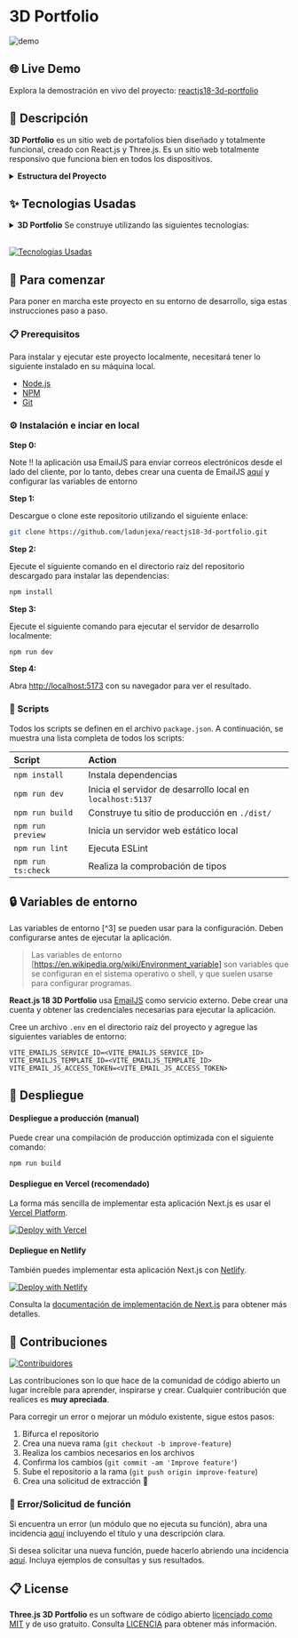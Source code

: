 # 3D Portfolio

![demo](.github/README_ASSETS/3d-portfolio.png)


## 🌐 Live Demo

Explora la demostración en vivo del proyecto:
[reactjs18-3d-portfolio](https://fernando-portafolio.vercel.app/)

## 📝 Descripción

**3D Portfolio** es un sitio web de portafolios bien diseñado y totalmente funcional, creado con React.js y Three.js. Es un sitio web totalmente responsivo que funciona bien en todos los dispositivos.

<details><summary><b>Estructura del Proyecto</b></summary>

```bash
reactjs18-3d-portfolio/
├── src/
├   ├── App.tsx
├   ├── globals.css
├   ├── main.tsx
├   ├── vite.env.d.ts
├   ├── components/
├   ├   ├── atoms/
├   ├   ├   └── Header.tsx
├   ├   ├── canvas/
├   ├   ├   ├── Ball.tsx
├   ├   ├   ├── Computers.tsx
├   ├   ├   ├── Earth.tsx
├   ├   ├   ├── Stars.tsx
├   ├   ├   └── index.ts
├   ├   ├── layout/
├   ├   ├   ├── Loader.tsx
├   ├   ├   └── Navbar.tsx
├   ├   ├── sections/
├   ├   ├   ├── About.tsx
├   ├   ├   ├── AditionalInfo.tsx
├   ├   ├   ├── Contact.tsx
├   ├   ├   ├── Education.tsx
├   ├   ├   ├── Experience.tsx
├   ├   ├   ├── Hero.tsx
├   ├   ├   ├── Works.tsx
├   ├   ├   ├── Social.tsx
├   ├   ├   └── Tech.tsx
├   ├   └── index.ts
├   ├── constants/
├   ├   ├── config.ts
├   ├   ├── styles.ts
├   ├   └── index.ts
├   ├── hooks/
├   ├   ├── SectionWrapper.tsx
├   ├   └── index.ts
├   ├── utils/
├   ├   └── motion.ts
├   ├── types/
├   ├   └── index.d.ts
├   └── assets/
├       ├── company/
├       ├   └── [[...]].{svg,png}
├       ├── tech/
├       ├   └── [[...]].{svg,png}
├       ├── [[...]].{svg,png}
├       └── index.ts
├── public/
├   ├── desktop_pc
├   ├   ├── textures/[[...]].png
├   ├   ├── license.txt
├   ├   ├── scene.bin
├   ├   └── scene.gltf
├   ├── planet
├   ├   ├── textures/[[...]].png
├   ├   ├── license.txt
├   ├   ├── scene.bin
├   ├   └── scene.gltf
├   └── logo.png
├── .env
├── .eslintignore
├── .eslintrc.cjs
├── .gitignore
├── .prettierignore
├── .prettierrc.cjs
├── index.html
├── LICENSE
├── README.md
├── package.json
├── postcss.config.cjs
├── tailwind.config.cjs
├── tsconfig.json
├── tsconfig.node.json
└── vite.config.js
```

</details>


## ✨ Tecnologias Usadas

<details><summary><b>3D Portfolio</b> Se construye utilizando las siguientes tecnologías:</summary>

- [TypeScript](https://www.typescriptlang.org/): TypeScript es un superconjunto de JavaScript tipado que se compila a JavaScript simple.
- [Vite](https://vitejs.dev/): Vite es una herramienta de desarrollo que busca proporcionar una experiencia de desarrollo más rápida y eficiente para proyectos web modernos.
- [React.js](https://reactjs.org/): React es una biblioteca de JavaScript front-end gratuita y de código abierto para crear interfaces de usuario o componentes de interfaz de usuario.
- [Three.js](https://threejs.org/): Three.js es una biblioteca de JavaScript multiplataforma y una interfaz de programación de aplicaciones que se utiliza para crear y mostrar gráficos de computadora 3D animados en un navegador web mediante WebGL.
- [Framer Motion](https://www.framer.com/motion/): Framer Motion es una biblioteca de movimiento lista para producción para React.
- [Tailwind CSS](https://tailwindcss.com/): Tailwind CSS es un framework CSS orientado a la utilidad para crear rápidamente interfaces de usuario personalizadas.
- [ESLint](https://eslint.org/): ESLint es una herramienta de análisis de código estático para identificar patrones problemáticos en código JavaScript.
- [Prettier](https://prettier.io/): Prettier es un formateador de código con criterio.
- [Vercel](https://vercel.com/): Vercel es una plataforma en la nube para desarrolladores frontend que proporciona los frameworks, flujos de trabajo e infraestructura necesarios para crear una web más rápida y personalizada.

</details><br/>

[![Tecnologias Usadas](https://skillicons.dev/icons?i=ts,vite,react,threejs,tailwind,vercel)](https://skillicons.dev)

## 🧰 Para comenzar

Para poner en marcha este proyecto en su entorno de desarrollo, siga estas instrucciones paso a paso.

### 📋 Prerequisitos

Para instalar y ejecutar este proyecto localmente, necesitará tener lo siguiente instalado en su máquina local.

- [Node.js](https://nodejs.org/en/)
- [NPM](https://www.npmjs.com/get-npm)
- [Git](https://git-scm.com/downloads)

### ⚙️ Instalación e inciar en local

**Step 0:**

Note :bangbang: la aplicación usa EmailJS para enviar correos electrónicos desde el lado del cliente, 
por lo tanto, debes crear una cuenta de EmailJS [aquí](https://emailjs.com/) y configurar las variables de entorno

**Step 1:**

Descargue o clone este repositorio utilizando el siguiente enlace:

```bash
git clone https://github.com/ladunjexa/reactjs18-3d-portfolio.git
```

**Step 2:**

Ejecute el siguiente comando en el directorio raíz del repositorio descargado para instalar las dependencias:

```bash
npm install
```

**Step 3:**

Ejecute el siguiente comando para ejecutar el servidor de desarrollo localmente:

```bash
npm run dev
```

**Step 4:**

Abra [http://localhost:5173](http://localhost:5173) con su navegador para ver el resultado.

### 📜 Scripts

Todos los scripts se definen en el archivo `package.json`. A continuación, se muestra una lista completa de todos los scripts:

| Script             | Action                                                      |
| :----------------- | :---------------------------------------------------------- |
| `npm install`      | Instala dependencias                                        |
| `npm run dev`      | Inicia el servidor de desarrollo local en `localhost:5137`  |
| `npm run build`    | Construye tu sitio de producción en `./dist/`               |
| `npm run preview`  | Inicia un servidor web estático local                       |
| `npm run lint`     | Ejecuta ESLint                                              |
| `npm run ts:check` | Realiza la comprobación de tipos                            |

## 🔒 Variables de entorno

Las variables de entorno [^3] se pueden usar para la configuración. Deben configurarse antes de ejecutar la aplicación.

> Las variables de entorno [https://en.wikipedia.org/wiki/Environment_variable] son ​​variables que se configuran en el sistema operativo o shell, y que suelen usarse para configurar programas.

**React.js 18 3D Portfolio** usa [EmailJS](https://www.emailjs.com/) como servicio externo. Debe crear una cuenta y obtener las credenciales necesarias para ejecutar la aplicación.

Cree un archivo `.env` en el directorio raíz del proyecto y agregue las siguientes variables de entorno:

```env
VITE_EMAILJS_SERVICE_ID=<VITE_EMAILJS_SERVICE_ID>
VITE_EMAILJS_TEMPLATE_ID=<VITE_EMAILJS_TEMPLATE_ID>
VITE_EMAIL_JS_ACCESS_TOKEN=<VITE_EMAIL_JS_ACCESS_TOKEN>
```

## 🚀 Despliegue

#### Despliegue a producción (manual)

Puede crear una compilación de producción optimizada con el siguiente comando:

```bash
npm run build
```

#### Despliegue en Vercel (recomendado)

La forma más sencilla de implementar esta aplicación Next.js es usar el
[Vercel Platform](https://vercel.com/new?utm_medium=default-template&filter=next.js&utm_source=create-next-app&utm_campaign=create-next-app-readme).

[![Deploy with Vercel](https://vercel.com/button)](https://vercel.com/new/clone?repository-url=https%3A%2F%2Fgithub.com%2Fladunjexa%2Freactjs18-3d-portfolio)

#### Depliegue en Netlify

También puedes implementar esta aplicación Next.js con [Netlify](https://www.netlify.com/).

[![Deploy with Netlify](https://www.netlify.com/img/deploy/button.svg)](https://app.netlify.com/start/deploy?repository=https://github.com/ladunjexa/reactjs18-3d-portfolio)

Consulta la [documentación de implementación de Next.js](https://nextjs.org/docs/deployment) para obtener más detalles.

## 🔧 Contribuciones

[![Contribuidores](https://contrib.rocks/image?repo=ladunjexa/reactjs18-3d-portfolio)](https://github.com/ladunjexa/reactjs18-3d-portfolio/graphs/contributors)

Las contribuciones son lo que hace de la comunidad de código abierto un lugar increíble para aprender, inspirarse y crear. Cualquier contribución que realices es **muy apreciada**.

Para corregir un error o mejorar un módulo existente, sigue estos pasos:

1. Bifurca el repositorio
2. Crea una nueva rama (`git checkout -b improve-feature`)
3. Realiza los cambios necesarios en los archivos
4. Confirma los cambios (`git commit -am 'Improve feature'`)
5. Sube el repositorio a la rama (`git push origin improve-feature`)
6. Crea una solicitud de extracción 🎉

### 📩 Error/Solicitud de función

Si encuentra un error (un módulo que no ejecuta su función), abra una incidencia
[aquí](https://github.com/ladunjexa/reactjs18-3d-portfolio/issues/new) incluyendo el título y una descripción clara.

Si desea solicitar una nueva función, puede hacerlo abriendo una incidencia
[aquí](https://github.com/ladunjexa/reactjs18-3d-portfolio/issues/new). Incluya ejemplos de consultas y sus resultados.


## 📋 License

**Three.js 3D Portfolio** es un software de código abierto
[licenciado como MIT](https://opensource.org/license/mit/) y de uso gratuito. Consulta
[LICENCIA](https://github.com/ladunjexa/reactjs18-3d-portfolio/blob/main/LICENSE) para obtener más información.
